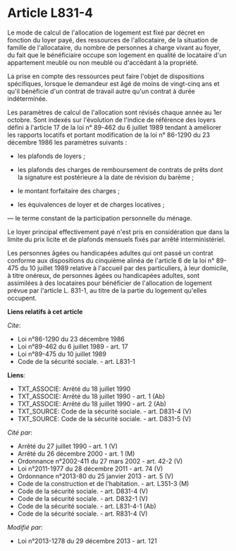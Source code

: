 # Article L831-4

Le mode de calcul de l'allocation de logement est fixé par décret en fonction du loyer payé, des ressources de l'allocataire,
de la situation de famille de l'allocataire, du nombre de personnes à charge vivant au foyer, du fait que le bénéficiaire
occupe son logement en qualité de locataire d'un appartement meublé ou non meublé ou d'accédant à la propriété. 

La prise en compte des ressources peut faire l'objet de dispositions spécifiques, lorsque le demandeur est âgé de moins de
vingt-cinq ans et qu'il bénéficie d'un contrat de travail autre qu'un contrat à durée indéterminée.

Les paramètres de calcul de l'allocation sont révisés chaque année au 1er octobre. Sont indexés sur l'évolution de l'indice
de référence des loyers défini à l'article 17 de la loi n° 89-462 du 6 juillet 1989 tendant à améliorer les rapports locatifs
et portant modification de la loi n° 86-1290 du 23 décembre 1986 les paramètres suivants :

- les plafonds de loyers ;

- les plafonds des charges de remboursement de contrats de prêts dont la signature est postérieure à la date de révision du
barème ;

- le montant forfaitaire des charges ;

- les équivalences de loyer et de charges locatives ;

― le terme constant de la participation personnelle du ménage.

Le loyer principal effectivement payé n'est pris en considération que dans la limite du prix licite et de plafonds mensuels
fixés par arrêté interministériel. 

Les personnes âgées ou handicapées adultes qui ont passé un contrat conforme aux dispositions du cinquième alinéa de
l'article 6 de la loi n° 89-475 du 10 juillet 1989 relative à l'accueil par des particuliers, à leur domicile, à titre
onéreux, de personnes âgées ou handicapées adultes, sont assimilées à des locataires pour bénéficier de l'allocation de
logement prévue par l'article L. 831-1, au titre de la partie du logement qu'elles occupent.

**Liens relatifs à cet article**

_Cite_:

  - Loi n°86-1290 du 23 décembre 1986
  - Loi n°89-462 du 6 juillet 1989 - art. 17
  - Loi n°89-475 du 10 juillet 1989
  - Code de la sécurité sociale. - art. L831-1

**Liens**:

  - TXT_ASSOCIE: Arrêté du 18 juillet 1990
  - TXT_ASSOCIE: Arrêté du 18 juillet 1990 - art. 1 (Ab)
  - TXT_ASSOCIE: Arrêté du 18 juillet 1990 - art. 2 (Ab)
  - TXT_SOURCE: Code de la sécurité sociale. - art. D831-4 (V)
  - TXT_SOURCE: Code de la sécurité sociale. - art. D831-5 (V)

_Cité par_:

  - Arrêté du 27 juillet 1990 - art. 1 (V)
  - Arrêté du 26 décembre 2000 - art. 1 (M)
  - Ordonnance n°2002-411 du 27 mars 2002 - art. 42-2 (V)
  - Loi n°2011-1977 du 28 décembre 2011 - art. 74 (V)
  - Ordonnance n°2013-80 du 25 janvier 2013 - art. 5 (V)
  - Code de la construction et de l'habitation. - art. L351-3 (M)
  - Code de la sécurité sociale. - art. D831-4 (V)
  - Code de la sécurité sociale. - art. D832-1 (V)
  - Code de la sécurité sociale. - art. L831-4-1 (Ab)
  - Code de la sécurité sociale. - art. R831-4 (V)

_Modifié par_:

  - Loi n°2013-1278 du 29 décembre 2013 - art. 121
